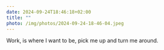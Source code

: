 ```yaml
---
date: 2024-09-24T18:46:18+02:00
title: ""
photo: /img/photos/2024-09-24-18-46-04.jpeg
---
```

Work, is where I want to be, pick me up and turn me around. 